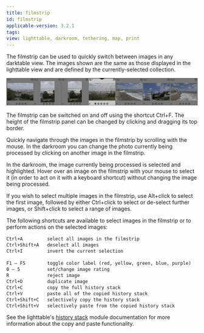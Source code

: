 ```yaml
---
title: filmstrip
id: filmstrip
applicable-version: 3.2.1
tags: 
view: lighttable, darkroom, tethering, map, print
---
```


The filmstrip can be used to quickly switch between images in any darktable view. The images shown are the same as those displayed in the lighttable view and are defined by the currently-selected collection.

![filmstrip](./filmstrip/filmstrip.png)

The filmstrip can be switched on and off using the shortcut Ctrl+F. The height of the filmstrip panel can be changed by clicking and dragging its top border.

Quickly navigate through the images in the filmstrip by scrolling with the mouse. In the darkroom you can change the photo currently being processed by clicking on another image in the filmstrip.

In the darkroom, the image currently being processed is selected and highlighted. Hover over an image on the filmstrip with your mouse to select it (in order to act on it with a keyboard shortcut) without changing the image being processed.

If you wish to select multiple images in the filmstrip, use Alt+click to select the first image, followed by either Ctrl+click to select or de-select further images, or Shift+click to select a range of images.

The following shortcuts are available to select images in the filmstrip or to perform actions on the selected images:

```
Ctrl+A         select all images in the filmstrip
Ctrl+Shift+A   deselect all images
Ctrl+I         invert the current selection

F1 – F5        toggle color label (red, yellow, green, blue, purple)
0 – 5          set/change image rating
R              reject image
Ctrl+D         duplicate image
Ctrl+C         copy the full history stack
Ctrl+V         paste all of the copied history stack
Ctrl+Shift+C   selectively copy the history stack
Ctrl+Shift+V   selectively paste from the copied history stack
```

See the lighttable's [history stack](../lighttable/history-stack.md) module documentation for more information about the copy and paste functionality.
